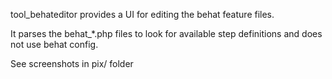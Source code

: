 tool_behateditor provides a UI for editing the behat feature files.

It parses the behat_*.php files to look for available step definitions and does not use behat config.

See screenshots in pix/ folder
